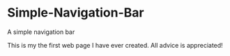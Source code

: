 # Simple-Navigation-Bar
A simple navigation bar

This is my the first web page I have ever created. All advice is appreciated!
